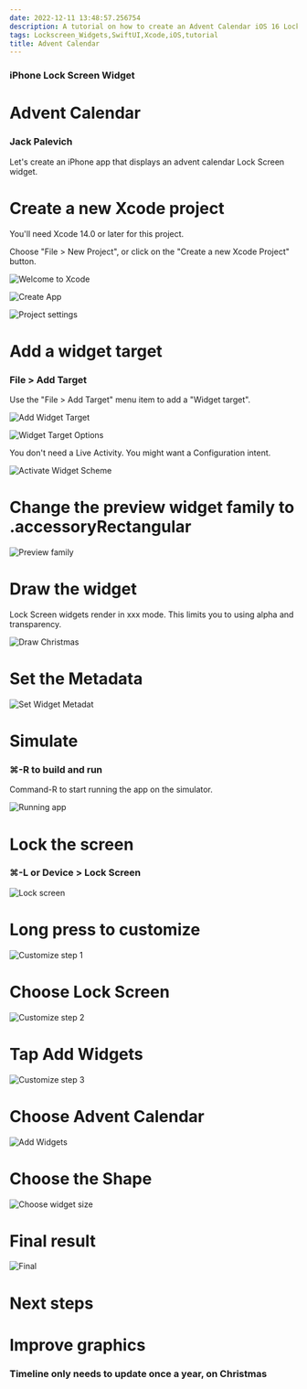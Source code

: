 ```yaml
---
date: 2022-12-11 13:48:57.256754
description: A tutorial on how to create an Advent Calendar iOS 16 Locks Screen widget.
tags: Lockscreen_Widgets,SwiftUI,Xcode,iOS,tutorial
title: Advent Calendar
---
```


### iPhone Lock Screen Widget

# Advent Calendar

### Jack Palevich

Let's create an iPhone app that displays an advent calendar Lock Screen widget.

<!--more-->

# Create a new Xcode project

You'll need Xcode 14.0 or later for this project.

Choose "File > New Project", or click on the "Create a new Xcode Project" button.

![Welcome to Xcode](/assets/posts/2022-12-11-Advent_Calendar/Welcome_to_Xcode.png)

![Create App](/assets/posts/2022-12-11-Advent_Calendar/Create_App.png)

![Project settings](/assets/posts/2022-12-11-Advent_Calendar/Project_settings.png)

# Add a widget target

### File > Add Target

Use the "File > Add Target" menu item to add a "Widget target".

![Add Widget Target](/assets/posts/2022-12-11-Advent_Calendar/Add_Widget_Target.png)

![Widget Target Options](/assets/posts/2022-12-11-Advent_Calendar/Widget_Target_Options.png)

You don't need a Live Activity. You might want a Configuration intent.

![Activate Widget Scheme](/assets/posts/2022-12-11-Advent_Calendar/Activate_Widget_Scheme.png)

# Change the preview widget family to .accessoryRectangular

![Preview family](/assets/posts/2022-12-11-Advent_Calendar/Preview_family.png)

# Draw the widget

Lock Screen widgets render in xxx mode. This limits you to using alpha and transparency.

![Draw Christmas](/assets/posts/2022-12-11-Advent_Calendar/Draw_Christmas.png)

# Set the Metadata

![Set Widget Metadat](/assets/posts/2022-12-11-Advent_Calendar/Set_Widget_Metadat.png)

# Simulate

### ⌘-R to build and run

Command-R to start running the app on the simulator.

![Running app](/assets/posts/2022-12-11-Advent_Calendar/Running_app.png)

# Lock the screen

### ⌘-L or Device > Lock Screen

![Lock screen](/assets/posts/2022-12-11-Advent_Calendar/Lock_screen.png)

# Long press to customize

![Customize step 1](/assets/posts/2022-12-11-Advent_Calendar/Customize_step_1.png)

# Choose Lock Screen

![Customize step 2](/assets/posts/2022-12-11-Advent_Calendar/Customize_step_2.png)

# Tap Add Widgets

![Customize step 3](/assets/posts/2022-12-11-Advent_Calendar/Customize_step_3.png)

# Choose Advent Calendar

![Add Widgets](/assets/posts/2022-12-11-Advent_Calendar/Add_Widgets.png)

# Choose the Shape

![Choose widget size](/assets/posts/2022-12-11-Advent_Calendar/Choose_widget_size.png)

# Final result

![Final](/assets/posts/2022-12-11-Advent_Calendar/Final.png)

# Next steps

# Improve graphics

### Timeline only needs to update once a year, on Christmas
